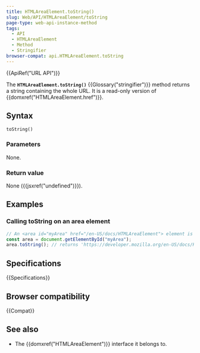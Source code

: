 ```yaml
---
title: HTMLAreaElement.toString()
slug: Web/API/HTMLAreaElement/toString
page-type: web-api-instance-method
tags:
  - API
  - HTMLAreaElement
  - Method
  - Stringifier
browser-compat: api.HTMLAreaElement.toString
---
```


{{ApiRef("URL API")}}

The **`HTMLAreaElement.toString()`** {{Glossary("stringifier")}}
method returns a string containing the whole URL. It is a read-only
version of {{domxref("HTMLAreaElement.href")}}.

## Syntax

```js-nolint
toString()
```

### Parameters

None.

### Return value

None ({{jsxref("undefined")}}).

## Examples

### Calling toString on an area element

```js
// An <area id="myArea" href="/en-US/docs/HTMLAreaElement"> element is in the document
const area = document.getElementById("myArea");
area.toString(); // returns 'https://developer.mozilla.org/en-US/docs/HTMLAreaElement'
```

## Specifications

{{Specifications}}

## Browser compatibility

{{Compat}}

## See also

- The {{domxref("HTMLAreaElement")}} interface it belongs to.
